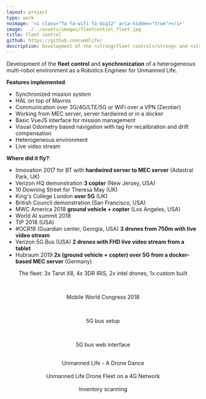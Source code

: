 ```yaml
---
layout: project
type: work
noimage: '<i class="fa fa-wifi fa-big12" aria-hidden="true"></i>'
image: ../../assets/images/fleetcontrol_fleet.jpg
title: Fleet control
github: https://github.com/umdlife/
description: Development of the <strong>fleet control</strong> and <strong>synchronization</strong> of a heterogeneous multi-robot environment as a Robotics Engineer for Unmanned Life.
---
```


Development of the <strong>fleet control</strong> and <strong>synchronization</strong> of a heterogeneous multi-robot environment as a Robotics Engineer for Unmanned Life.

**Features implemented**:

* Synchronized mission system
* HAL on top of Mavros
* Communication over 3G/4G/LTE/5G or WiFi over a VPN (Zerotier)
* Working from MEC server, server hardwired or in a docker
* Basic VueJS interface for mission management
* Visual Odometry based navigation with tag for recalibration and drift compensation
* Heterogeneous environment
* Live video stream

**Where did it fly?**:
- Innovation 2017 for BT with **hardwired server to MEC server** (Adastral Park, UK)
- Verizon HQ demonstration **3 copter** (New Jersey, USA)
- 10 Downing Street for Theresa May (UK)
- King's College London **over 5G** (UK)
- British Council demonstration (San Francisco, USA)
- MWC America 2018 **ground vehicle + copter** (Los Angeles, USA)
- World AI summit 2018
- TIP 2018 (USA)
- #OCR18 (Guardian center, Georgia, USA) **3 drones from 750m with live video stream**
- Verizon 5G Bus (USA) **2 drones with FHD live video stream from a tablet**
- Hubraum 2019 **2x (ground vehicle + copter) over 5G from a docker-based MEC server** (Germany)

<center>
<amp-img height="525" width="700" src="../../assets/images/fleetcontrol_fleet.jpg" layout="responsive" alt="Fleet" ></amp-img>

The fleet: 3x Tarot X8, 4x 3DR IRIS, 2x intel drones, 1x custom built
</center>

<br>

<center>
<amp-img height="634" width="482" src="../../assets/images/mwca2018.jpg" layout="responsive" alt="Mobile World Congress 2018" ></amp-img>

Mobile World Congress 2018
</center>

<br>

<center>
<amp-img height="350" width="700" src="../../assets/images/5gbus.jpg" layout="responsive" alt="5G bus setup" ></amp-img>

5G bus setup
</center>

<br>

<center>
<amp-img height="393" width="700" src="../../assets/images/5gbus_web.png" layout="responsive" alt="5G bus web interface" ></amp-img>

5G bus web interface
</center>

<br>

<center>
<amp-vimeo
  data-videoid="214880794"
  layout="responsive"
  width="640"
  height="360"
></amp-vimeo>
Unmanned Life - A Drone Dance
</center>

<br>

<center>
<amp-vimeo
  data-videoid="220963572"
  layout="responsive"
  width="640"
  height="360"
></amp-vimeo>
Unmanned Life Drone Fleet on a 4G Network
</center>

<br>

<center>
<amp-vimeo
  data-videoid="369802643"
  layout="responsive"
  width="640"
  height="360"
></amp-vimeo>
Inventory scanning
</center>
